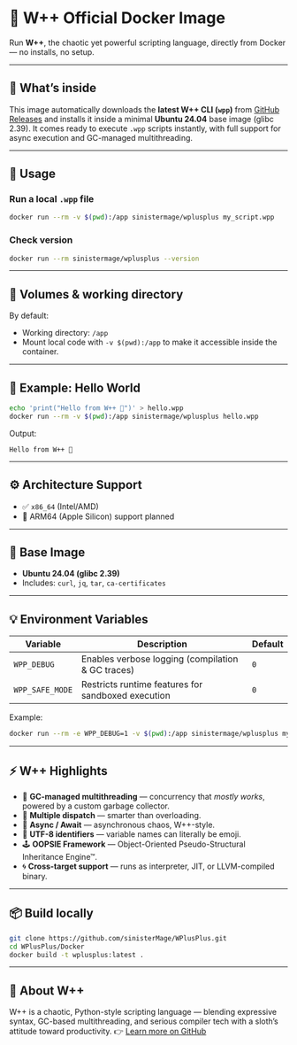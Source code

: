 # 🦥 W++ Official Docker Image

Run **W++**, the chaotic yet powerful scripting language, directly from Docker — no installs, no setup.

---

## 🧱 What’s inside

This image automatically downloads the **latest W++ CLI (`wpp`)** from [GitHub Releases](https://github.com/sinisterMage/WPlusPlus/releases) and installs it inside a minimal **Ubuntu 24.04** base image (glibc 2.39).
It comes ready to execute `.wpp` scripts instantly, with full support for async execution and GC-managed multithreading.

---

## 🚀 Usage

### Run a local `.wpp` file

```bash
docker run --rm -v $(pwd):/app sinistermage/wplusplus my_script.wpp
```

### Check version

```bash
docker run --rm sinistermage/wplusplus --version
```

---

## 🧩 Volumes & working directory

By default:

* Working directory: `/app`
* Mount local code with `-v $(pwd):/app` to make it accessible inside the container.

---

## 🧠 Example: Hello World

```bash
echo 'print("Hello from W++ 🦥")' > hello.wpp
docker run --rm -v $(pwd):/app sinistermage/wplusplus hello.wpp
```

Output:

```
Hello from W++ 🦥
```

---

## ⚙️ Architecture Support

* ✅ `x86_64` (Intel/AMD)
* 🧩 ARM64 (Apple Silicon) support planned

---

## 🧰 Base Image

* **Ubuntu 24.04 (glibc 2.39)**
* Includes: `curl`, `jq`, `tar`, `ca-certificates`

---

## 💡 Environment Variables

| Variable        | Description                                        | Default |
| --------------- | -------------------------------------------------- | ------- |
| `WPP_DEBUG`     | Enables verbose logging (compilation & GC traces)  | `0`     |
| `WPP_SAFE_MODE` | Restricts runtime features for sandboxed execution | `0`     |

Example:

```bash
docker run --rm -e WPP_DEBUG=1 -v $(pwd):/app sinistermage/wplusplus my_script.wpp
```

---

## ⚡ W++ Highlights

* 🦥 **GC-managed multithreading** — concurrency that *mostly works*, powered by a custom garbage collector.
* 🧠 **Multiple dispatch** — smarter than overloading.
* 🧩 **Async / Await** — asynchronous chaos, W++-style.
* 💬 **UTF-8 identifiers** — variable names can literally be emoji.
* 🕹️ **OOPSIE Framework** — Object-Oriented Pseudo-Structural Inheritance Engine™.
* 🌀 **Cross-target support** — runs as interpreter, JIT, or LLVM-compiled binary.

---

## 📦 Build locally

```bash
git clone https://github.com/sinisterMage/WPlusPlus.git
cd WPlusPlus/Docker
docker build -t wplusplus:latest .
```

---

## 🧡 About W++

W++ is a chaotic, Python-style scripting language — blending expressive syntax, GC-based multithreading, and serious compiler tech with a sloth’s attitude toward productivity.
👉 [Learn more on GitHub](https://github.com/sinisterMage/WPlusPlus)
